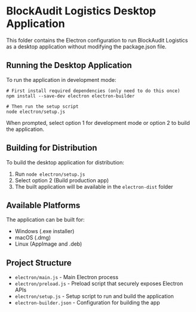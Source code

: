 
# BlockAudit Logistics Desktop Application

This folder contains the Electron configuration to run BlockAudit Logistics as a desktop application without modifying the package.json file.

## Running the Desktop Application

To run the application in development mode:

```
# First install required dependencies (only need to do this once)
npm install --save-dev electron electron-builder

# Then run the setup script
node electron/setup.js
```

When prompted, select option 1 for development mode or option 2 to build the application.

## Building for Distribution

To build the desktop application for distribution:

1. Run `node electron/setup.js`
2. Select option 2 (Build production app)
3. The built application will be available in the `electron-dist` folder

## Available Platforms

The application can be built for:
- Windows (.exe installer)
- macOS (.dmg)
- Linux (AppImage and .deb)

## Project Structure

- `electron/main.js` - Main Electron process
- `electron/preload.js` - Preload script that securely exposes Electron APIs
- `electron/setup.js` - Setup script to run and build the application
- `electron-builder.json` - Configuration for building the app
